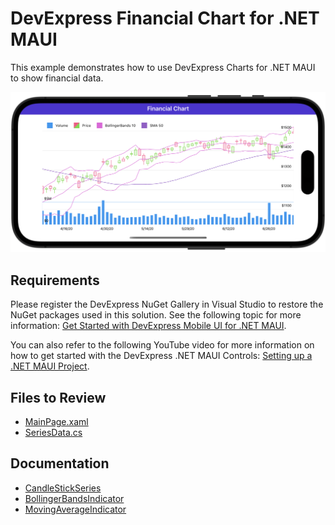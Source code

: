 # DevExpress Financial Chart for .NET MAUI

This example demonstrates how to use DevExpress Charts for .NET MAUI to show financial data.

![](financial-chart.png)

## Requirements

Please register the DevExpress NuGet Gallery in Visual Studio to restore the NuGet packages used in this solution. See the following topic for more information: [Get Started with DevExpress Mobile UI for .NET MAUI](https://docs.devexpress.com/MAUI/403249/get-started).

You can also refer to the following YouTube video for more information on how to get started with the DevExpress .NET MAUI Controls: [Setting up a .NET MAUI Project](https://www.youtube.com/watch?v=juJvl5UicIQ).


<!-- default file list -->
## Files to Review

* [MainPage.xaml](./MainPage.xaml)
* [SeriesData.cs](./Data/SeriesData.cs)
<!-- default file list end -->

## Documentation

* [CandleStickSeries](https://docs.devexpress.com/MAUI/DevExpress.Maui.Charts.CandleStickSeries)
* [BollingerBandsIndicator](https://docs.devexpress.com/MAUI/DevExpress.Maui.Charts.BollingerBandsIndicator)
* [MovingAverageIndicator](https://docs.devexpress.com/MAUI/DevExpress.Maui.Charts.MovingAverageIndicator)

